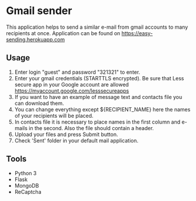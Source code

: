 # Gmail sender

This application helps to send a similar e-mail from gmail accounts to many recipients at once.
Application can be found on https://easy-sending.herokuapp.com


## Usage

1. Enter login "guest" and password "321321" to enter.
2. Enter your gmail credentials (STARTTLS encrypted). Be sure that Less secure app in your Google account are allowed https://myaccount.google.com/lesssecureapps
3. If you want to have an example of message text and contacts file you can download them.
4. You can change everything except ${RECIPIENT_NAME} here the names of your recipients will be placed.
5. In contacts file it is necessary to place names in the first column and e-mails in the second. Also the file should contain a header.
6. Upload your files and press Submit button.
7. Check 'Sent' folder in your default mail application.


## Tools

- Python 3
- Flask
- MongoDB
- ReCaptcha